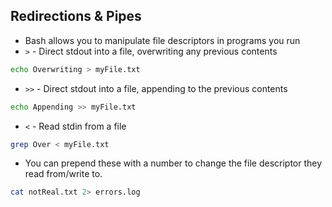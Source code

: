 ## Redirections & Pipes

- Bash allows you to manipulate file descriptors in programs you run
- `>` - Direct stdout into a file, overwriting any previous contents
```bash
echo Overwriting > myFile.txt
```

- `>>` - Direct stdout into a file, appending to the previous contents
```bash
echo Appending >> myFile.txt
```

- `<` - Read stdin from a file
```bash
grep Over < myFile.txt
```

- You can prepend these with a number to change the file descriptor they read from/write to.

```bash
cat notReal.txt 2> errors.log
```